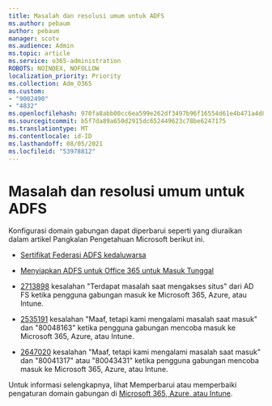 ```yaml
---
title: Masalah dan resolusi umum untuk ADFS
ms.author: pebaum
author: pebaum
manager: scotv
ms.audience: Admin
ms.topic: article
ms.service: o365-administration
ROBOTS: NOINDEX, NOFOLLOW
localization_priority: Priority
ms.collection: Adm_O365
ms.custom:
- "9002490"
- "4832"
ms.openlocfilehash: 970fa8abb00cc6ea599e262df3497b96f16554d61e4b471a4d8a62506b8cb483
ms.sourcegitcommit: b5f7da89a650d2915dc652449623c78be6247175
ms.translationtype: MT
ms.contentlocale: id-ID
ms.lasthandoff: 08/05/2021
ms.locfileid: "53978812"
---
```

# <a name="common-issues-and-resolutions-for-adfs"></a>Masalah dan resolusi umum untuk ADFS

Konfigurasi domain gabungan dapat diperbarui seperti yang diuraikan dalam artikel Pangkalan Pengetahuan Microsoft berikut ini.

- [Sertifikat Federasi ADFS kedaluwarsa](adfs-federation-certificate-expiring.md)

- [Menyiapkan ADFS untuk Office 365 untuk Masuk Tunggal](https://docs.microsoft.com/office365/troubleshoot/active-directory/set-up-adfs-for-single-sign-on)

- [2713898](https://support.microsoft.com/help/2713898) kesalahan "Terdapat masalah saat mengakses situs" dari AD FS ketika pengguna gabungan masuk ke Microsoft 365, Azure, atau Intune.

- [2535191](https://support.microsoft.com/help/2535191) kesalahan "Maaf, tetapi kami mengalami masalah saat masuk" dan "80048163" ketika pengguna gabungan mencoba masuk ke Microsoft 365, Azure, atau Intune.

- [2647020](https://support.microsoft.com/help/2647020) kesalahan "Maaf, tetapi kami mengalami masalah saat masuk" dan "80041317" atau "80043431" ketika pengguna gabungan mencoba masuk ke Microsoft 365, Azure, atau Intune.

Untuk informasi selengkapnya, lihat Memperbarui atau memperbaiki pengaturan domain gabungan di [Microsoft 365, Azure, atau Intune](https://docs.microsoft.com/office365/troubleshoot/active-directory/update-federated-domain-office-365).

